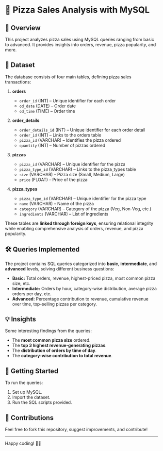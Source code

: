 # 🍕 Pizza Sales Analysis with MySQL

## 📌 Overview
This project analyzes pizza sales using MySQL queries ranging from basic to advanced. It provides insights into orders, revenue, pizza popularity, and more.

## 📂 Dataset
The database consists of four main tables, defining pizza sales transactions:

1. **orders**  
   - `order_id` (INT) – Unique identifier for each order  
   - `od_date` (DATE) – Order date  
   - `od_time` (TIME) – Order time  

2. **order_details**  
   - `order_details_id` (INT) – Unique identifier for each order detail  
   - `order_id` (INT) – Links to the orders table  
   - `pizza_id` (VARCHAR) – Identifies the pizza ordered  
   - `quantity` (INT) – Number of pizzas ordered  

3. **pizzas**  
   - `pizza_id` (VARCHAR) – Unique identifier for the pizza  
   - `pizza_type_id` (VARCHAR) – Links to the pizza_types table  
   - `size` (VARCHAR) – Pizza size (Small, Medium, Large)  
   - `price` (FLOAT) – Price of the pizza  

4. **pizza_types**  
   - `pizza_type_id` (VARCHAR) – Unique identifier for the pizza type  
   - `name` (VARCHAR) – Name of the pizza  
   - `category` (VARCHAR) – Category of the pizza (Veg, Non-Veg, etc.)  
   - `ingredients` (VARCHAR) – List of ingredients  

These tables are **linked through foreign keys**, ensuring relational integrity while enabling comprehensive analysis of orders, revenue, and pizza popularity.

## 🛠️ Queries Implemented
The project contains SQL queries categorized into **basic**, **intermediate**, and **advanced** levels, solving different business questions:
- **Basic:** Total orders, revenue, highest-priced pizza, most common pizza size, etc.
- **Intermediate:** Orders by hour, category-wise distribution, average pizza orders per day, etc.
- **Advanced:** Percentage contribution to revenue, cumulative revenue over time, top-selling pizzas per category.

## 💡 Insights
Some interesting findings from the queries:
- The **most common pizza size** ordered.
- The **top 3 highest revenue-generating pizzas**.
- The **distribution of orders by time of day**.
- The **category-wise contribution to total revenue**.

## 🚀 Getting Started
To run the queries:
1. Set up MySQL.
2. Import the dataset.
3. Run the SQL scripts provided.

## 🤝 Contributions
Feel free to fork this repository, suggest improvements, and contribute!

---
Happy coding! 🍕🚀
